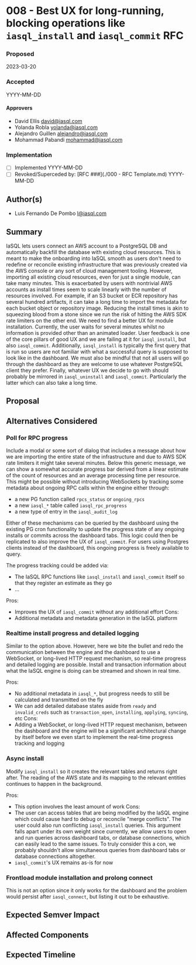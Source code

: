 # 008 - Best UX for long-running, blocking operations like `iasql_install` and `iasql_commit` RFC

### Proposed

2023-03-20

### Accepted

YYYY-MM-DD

#### Approvers

- David Ellis <david@iasql.com>
- Yolanda Robla <yolanda@iasql.com>
- Alejandro Guillen <alejandro@iasql.com>
- Mohammad Pabandi <mohammad@iasql.com>

### Implementation

- [ ] Implemented YYYY-MM-DD
- [ ] Revoked/Superceded by: [RFC ###](./000 - RFC Template.md) YYYY-MM-DD

## Author(s)

- Luis Fernando De Pombo <l@iasql.com>

## Summary

IaSQL lets users connect an AWS account to a PostgreSQL DB and automatically backfill the database with existing cloud resources. This is meant to make the onboarding into IaSQL smooth as users don't need to redefine or reconcile existing infrastructure that was previously created via the AWS console or any sort of cloud management tooling. However, importing all existing cloud resources, even for just a single module, can take many minutes. This is exacerbated by users with nontrivial AWS accounts as install times seem to scale linearly with the number of resources involved. For example, if an S3 bucket or ECR repository has several hundred artifacts, it can take a long time to import the metadata for each bucket object or repository image. Reducing the install times is akin to squeezing blood from a stone since we run the risk of hitting the AWS SDK rate limiters on the other end. We need to find a better UX for module installation. Currently, the user waits for several minutes whilst no information is provided other than an animated loader. User feedback is one of the core pillars of good UX and we are failing at it for `iasql_install`, but also `iasql_commit`. Additionally, `iasql_install` is typically the first query that is run so users are not familiar with what a successful query is supposed to look like in the dashboard. We must also be mindful that not all users will go through the dashboard as they are welcome to use whatever PostgreSQL client they prefer. Finally, whatever UX we decide to go with should probably be mirrored in `iasql_uninstall` and `iasql_commit`. Particularly the latter which can also take a long time.

## Proposal

## Alternatives Considered

### Poll for RPC progress

Include a modal or some sort of dialog that includes a message about how we are importing the entire state of the infrastructure and due to AWS SDK rate limiters it might take several minutes. Below this generic message, we can show a somewhat accurate progress bar derived from a linear estimate of the count of resources and an average processing time per resource. This might be possible without introducing WebSockets by tracking some metadata about ongoing RPC calls within the engine either through:

- a new PG function called `rpcs_status` or `ongoing_rpcs` 
- a new `iasql_*` table called `iasql_rpc_progress`
- a new type of entry in the `iasql_audit_log`

Either of these mechanisms can be queried by the dashboard using the existing PG cron functionality to update the progress state of any ongoing installs or commits across the dashboard tabs. This logic could then be replicated to also improve the UX of `iasql_commit`. For users using Postgres clients instead of the dashboard, this ongoing progress is freely available to query.

The progress tracking could be added via:
- The IaSQL RPC functions like `iasql_install` and `iasql_commit` itself so that they register an estimate as they go
- ...

Pros:
- Improves the UX of `iasql_commit` without any additional effort
Cons:
- Additional metadata and metadata generation in the IaSQL platform


### Realtime install progress and detailed logging

Similar to the option above. However, here we bite the bullet and redo the communication between the engine and the dashboard to use a WebSocket, or long-lived HTTP request mechanism, so real-time progress and detailed logging are possible. Install and transaction information about what the IaSQL engine is doing can be streamed and shown in real time.

Pros:
- No additional metadata in `iasql_*`, but progress needs to still be calculated and transmitted on the fly
- We can add detailed database states aside from `ready` and `invalid_creds` such as `transaction_open`, `installing`, `applying`, `syncing`, etc
Cons:
- Adding a WebSocket, or long-lived HTTP request mechanism, between the dashboard and the engine will be a significant architectural change by itself before we even start to implement the real-time progress tracking and logging

### Async install

Modify `iasql_install` so it creates the relevant tables and returns right after. The reading of the AWS state and its mapping to the relevant entities continues to happen in the background.

Pros:
- This option involves the least amount of work
Cons:
- The user can access tables that are being modified by the IaSQL engine which could cause hard to debug or reconcile "merge conflicts". The user could also run conflicting `iasql_install` queries. This argument falls apart under its own weight since currently, we allow users to open and run queries across dashboard tabs, or database connections, which can easily lead to the same issues. To truly consider this a con, we probably shouldn't allow simultaneous queries from dashboard tabs or database connections altogether.
- `iasql_commit`'s UX remains as-is for now

### Frontload module installation and prolong connect

This is not an option since it only works for the dashboard and the problem would persist after `iasql_connect`, but listing it out to be exhaustive.

## Expected Semver Impact

## Affected Components

## Expected Timeline
